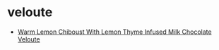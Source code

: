 # veloute

 * [Warm Lemon Chiboust With Lemon Thyme Infused Milk Chocolate Veloute](index/w/warm-lemon-chiboust-with-lemon-thyme-infused-milk-chocolate-veloute-236370.json)
